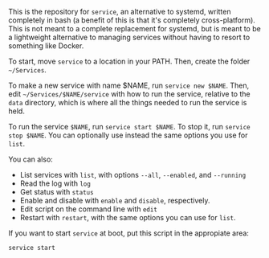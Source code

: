 This is the repository for `service`, an alternative to systemd, written completely in bash (a benefit of this is that it's completely cross-platform). This is not meant to a complete replacement for systemd, but is meant to be a lightweight alternative to managing services without having to resort to something like Docker. 


To start, move `service` to a location in your PATH. Then, create the folder `~/Services`.

To make a new service with name $NAME, run `service new $NAME`. Then, edit `~/Services/$NAME/service` with how to run the service, relative to the `data` directory, which is where all the things needed to run the service is held.

To run the service `$NAME`, run `service start $NAME`. To stop it, run `service stop $NAME`. You can optionally use instead the same options you use for `list`.

You can also:
* List services with `list`, with options `--all`, `--enabled`, and `--running`
* Read the log with `log`
* Get status with `status`
* Enable and disable with `enable` and `disable`, respectively.
* Edit script on the command line with `edit`
* Restart with `restart`, with the same options you can use for `list`.

If you want to start `service` at boot, put this script in the appropiate area: 
```
service start
```
